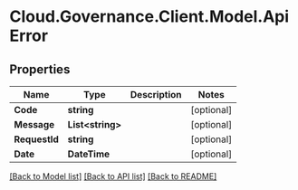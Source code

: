 # Cloud.Governance.Client.Model.ApiError
## Properties

Name | Type | Description | Notes
------------ | ------------- | ------------- | -------------
**Code** | **string** |  | [optional] 
**Message** | **List&lt;string&gt;** |  | [optional] 
**RequestId** | **string** |  | [optional] 
**Date** | **DateTime** |  | [optional] 

[[Back to Model list]](../README.md#documentation-for-models) [[Back to API list]](../README.md#documentation-for-api-endpoints) [[Back to README]](../README.md)

